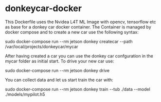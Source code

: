 # donkeycar-docker
This Dockerfile uses the Nvidea L4T ML Image with opencv, tensorflow etc as base for a donkey car docker container.
The Container is managed by docker compose and to create a new car use the following syntax: 

sudo docker-compose run --rm jetson donkey createcar --path /var/local/projects/donkeycar/mycar

After having created a car you can use the donkey car confguration in the mycar folder as initial start.
To drive your new car use:

sudo docker-compose run --rm jetson donkey drive

You can collect data and let us start train the car with:

sudo docker-compose run --rm jetson donkey  train --tub ./data --model ./models/mypilot.h5


